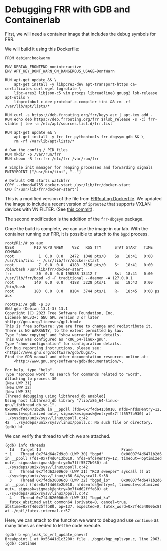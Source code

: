 # Debugging FRR with GDB and Containerlab

First, we will need a container image that includes the debug symbols for FRR.

We will build it using this Dockerfile:
```
FROM debian:bookworm

ENV DEBIAN_FRONTEND noninteractive
ENV APT_KEY_DONT_WARN_ON_DANGEROUS_USAGE=DontWarn

RUN apt-get update && \
    apt-get install -y libpcre3-dev apt-transport-https ca-certificates curl wget logrotate \
    libc-ares2 libjson-c5 vim procps libreadline8 gnupg2 lsb-release apt-utils \
    libprotobuf-c-dev protobuf-c-compiler tini && rm -rf /var/lib/apt/lists/*

RUN curl -s https://deb.frrouting.org/frr/keys.asc | apt-key add -
RUN echo deb https://deb.frrouting.org/frr $(lsb_release -s -c) frr-stable | tee -a /etc/apt/sources.list.d/frr.list

RUN apt-get update && \
    apt-get install -y frr frr-pythontools frr-dbgsym gdb && \
    rm -rf /var/lib/apt/lists/*

# Own the config / PID files
RUN mkdir -p /var/run/frr
RUN chown -R frr:frr /etc/frr /var/run/frr

# Simple init manager for reaping processes and forwarding signals
ENTRYPOINT ["/usr/bin/tini", "--"]

# Default CMD starts watchfrr
COPY --chmod=0755 docker-start /usr/lib/frr/docker-start
CMD ["/usr/lib/frr/docker-start"]

```

This is a modified version of the file from [FRRouting Dockerfile](https://github.com/FRRouting/frr/blob/master/docker/debian/Dockerfile). We updated the image to include a recent version of `iproute2` that supports VXLAN devices with VNIFILTER. (See [this commit](https://github.com/iproute2/iproute2/commit/45cd32f9f7d53087b48b76e0a880066fd7ea77a6)).

The second modification is the addition of the `frr-dbgsym` package.

Once the build is complete, we can use the image in our lab. 
With the container running our FRR, it is possible to attach to the `bgpd` process.
```
root@R1:/# ps aux
USER         PID %CPU %MEM    VSZ   RSS TTY      STAT START   TIME COMMAND
root           1  0.0  0.0   2472  1048 pts/0    Ss   18:41   0:00 /usr/bin/tini -- /usr/lib/frr/docker-start
root           7  0.0  0.0   4188  3156 pts/0    S+   18:41   0:00 /bin/bash /usr/lib/frr/docker-start
frr           30  0.0  0.0 190588 13412 ?        Ssl  18:41   0:00 /usr/lib/frr/bgpd -d -F traditional --daemon -A 127.0.0.1
root         140  0.0  0.0   4188  3228 pts/1    Ss   18:43   0:00 /bin/bash
root         183  0.0  0.0   8104  3744 pts/1    R+   18:45   0:00 ps aux
```


```
root@R1:/# gdb -p 30
GNU gdb (Debian 13.1-3) 13.1
Copyright (C) 2023 Free Software Foundation, Inc.
License GPLv3+: GNU GPL version 3 or later <http://gnu.org/licenses/gpl.html>
This is free software: you are free to change and redistribute it.
There is NO WARRANTY, to the extent permitted by law.
Type "show copying" and "show warranty" for details.
This GDB was configured as "x86_64-linux-gnu".
Type "show configuration" for configuration details.
For bug reporting instructions, please see:
<https://www.gnu.org/software/gdb/bugs/>.
Find the GDB manual and other documentation resources online at:
    <http://www.gnu.org/software/gdb/documentation/>.

For help, type "help".
Type "apropos word" to search for commands related to "word".
Attaching to process 30
[New LWP 31]
[New LWP 32]
[New LWP 33]
[Thread debugging using libthread_db enabled]
Using host libthread_db library "/lib/x86_64-linux-gnu/libthread_db.so.1".
0x00007f4d6471b2d6 in __ppoll (fds=0x7f4d6413b010, nfds=nfds@entry=12, timeout=<optimized out>, sigmask=sigmask@entry=0x7fff5577b930) at ../sysdeps/unix/sysv/linux/ppoll.c:42
42	../sysdeps/unix/sysv/linux/ppoll.c: No such file or directory.
(gdb) bt
```

We can verify the thread to which we are attached.
```
(gdb) info threads
  Id   Target Id                                    Frame
* 1    Thread 0x7f4d64a7d9c0 (LWP 30) "bgpd"        0x00007f4d6471b2d6 in __ppoll (fds=0x7f4d6413b010, nfds=nfds@entry=12, timeout=<optimized out>, sigmask=sigmask@entry=0x7fff5577b930) at ../sysdeps/unix/sysv/linux/ppoll.c:42
  2    Thread 0x7f4d63a006c0 (LWP 31) "RCU sweeper" syscall () at ../sysdeps/unix/sysv/linux/x86_64/syscall.S:38
  3    Thread 0x7f4d630006c0 (LWP 32) "bgpd_io"     0x00007f4d6471b2d6 in __ppoll (fds=0x7f4d63e2b010, nfds=nfds@entry=4, timeout=<optimized out>, sigmask=sigmask@entry=0x7f4d62fffa60) at ../sysdeps/unix/sysv/linux/ppoll.c:42
  4    Thread 0x7f4d626006c0 (LWP 33) "bgpd_ka"     __futex_abstimed_wait_common64 (private=0, cancel=true, abstime=0x7f4d625ffb80, op=137, expected=0, futex_word=0x7f4d54000bc8) at ./nptl/futex-internal.c:57

```

Here, we can attach to the function we want to debug and use `continue` as many times as needed to let the code execute.
```
(gdb) b vpn_leak_to_vrf_update_onevrf
Breakpoint 1 at 0x56441d1c3200: file ../bgpd/bgp_mplsvpn.c, line 2063.
(gdb) continue
```


